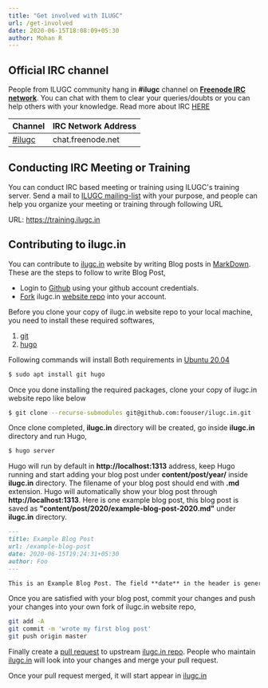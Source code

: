 ```yaml
---
title: "Get involved with ILUGC"
url: /get-involved
date: 2020-06-15T18:08:09+05:30
author: Mohan R
---
```


## Official IRC channel

People from ILUGC community hang in **#ilugc** channel on **[Freenode IRC network](https://en.wikipedia.org/wiki/Freenode)**. You can chat with them to clear your queries/doubts or you can help others with your knowledge. Read more about IRC [HERE](https://fedoramagazine.org/beginners-guide-irc/)

| Channel                             | IRC Network Address |
| :---------------------------------- | :------------------ |
| [#ilugc](https://training.ilugc.in) | chat.freenode.net |

## Conducting IRC Meeting or Training

You can conduct IRC based meeting or training using ILUGC's training server. Send a mail to [ILUGC mailing-list](https://www.freelists.org/list/ilugc) with your purpose, and people can help you organize your meeting or training through following URL

URL: https://training.ilugc.in

## Contributing to ilugc.in

You can contribute to [ilugc.in](https://ilugc.in) website by writing Blog posts in [MarkDown](https://github.com/adam-p/markdown-here/wiki/Markdown-Cheatsheet). These are the steps to follow to write Blog Post,

* Login to [Github](https://github.com) using your github account credentials.
* [Fork](https://help.github.com/en/github/getting-started-with-github/fork-a-repo) ilugc.in [website repo](https://github.com/ilugc/ilugc.in) into your account.

Before you clone your copy of ilugc.in website repo to your local machine, you need to install these required softwares,

1. [git](https://git-scm.com/)
2. [hugo](https://gohugo.io/)

Following commands will install Both requirements in [Ubuntu 20.04](https://releases.ubuntu.com/20.04/)

```bash
$ sudo apt install git hugo
```

Once you done installing the required packages, clone your copy of ilugc.in website repo like below

```bash
$ git clone --recurse-submodules git@github.com:foouser/ilugc.in.git
```

Once clone completed, **ilugc.in** directory will be created, go inside **ilugc.in** directory and run Hugo,

```bash
$ hugo server
```

Hugo will run by default in **http://localhost:1313** address, keep Hugo running and start adding your blog post under **content/post/year/** inside **ilugc.in** directory. The filename of your blog post should end with **.md** extension. Hugo will automatically show your blog post through **http://localhost:1313**. Here is one example blog post, this blog post is saved as **"content/post/2020/example-blog-post-2020.md"** under **ilugc.in** directory.

```markdown
---
title: Example Blog Post
url: /example-blog-post
date: 2020-06-15T19:24:31+05:30
author: Foo
---

This is an Example Blog Post. The field **date** in the header is generated using `date -Iseconds` command.
```

Once you are satisfied with your blog post, commit your changes and push your changes into your own fork of ilugc.in website repo,

```bash
git add -A
git commit -m 'wrote my first blog post'
git push origin master
```

Finally create a [pull request](https://help.github.com/en/github/collaborating-with-issues-and-pull-requests/creating-a-pull-request-from-a-fork) to upstream [ilugc.in repo](https://github.com/ilugc/ilugc.in). People who maintain [ilugc.in](https://github.com/ilugc/ilugc.in) will look into your changes and merge your pull request.

Once your pull request merged, it will start appear in [ilugc.in](https://ilugc.in)
